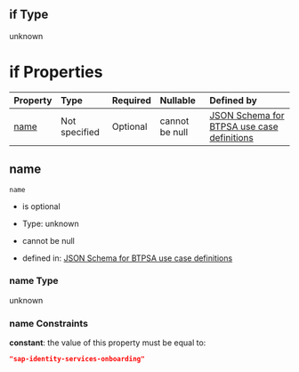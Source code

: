 ## if Type

unknown

# if Properties

| Property      | Type          | Required | Nullable       | Defined by                                                                                                                                                                                                        |
| :------------ | :------------ | :------- | :------------- | :---------------------------------------------------------------------------------------------------------------------------------------------------------------------------------------------------------------- |
| [name](#name) | Not specified | Optional | cannot be null | [JSON Schema for BTPSA use case definitions](btpsa-usecase-properties-services-items-allof-2-then-allof-43-if-properties-name.md "undefined#/properties/services/items/allOf/2/then/allOf/43/if/properties/name") |

## name



`name`

*   is optional

*   Type: unknown

*   cannot be null

*   defined in: [JSON Schema for BTPSA use case definitions](btpsa-usecase-properties-services-items-allof-2-then-allof-43-if-properties-name.md "undefined#/properties/services/items/allOf/2/then/allOf/43/if/properties/name")

### name Type

unknown

### name Constraints

**constant**: the value of this property must be equal to:

```json
"sap-identity-services-onboarding"
```

